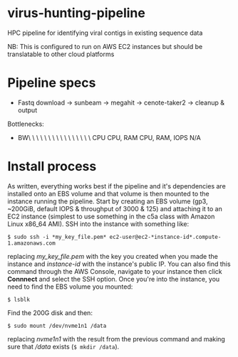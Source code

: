 # virus-hunting-pipeline

HPC pipeline for identifying viral contigs in existing sequence data

NB: This is configured to run on AWS EC2 instances but should be translatable to other cloud platforms

# Pipeline specs

 - Fastq download -> sunbeam -> megahit -> cenote-taker2 -> cleanup & output

Bottlenecks:

 - BW\ \ \ \ \ \ \ \ \ \ \ \ \ \ \ \ CPU        CPU, RAM   CPU, RAM, IOPS   N/A

# Install process

As written, everything works best if the pipeline and it's dependencies are installed onto an EBS volume and that volume is then mounted to the instance running the pipeline. Start by creating an EBS volume (gp3, ~200GiB, default IOPS & throughput of 3000 & 125) and attaching it to an EC2 instance (simplest to use something in the c5a class with Amazon Linux x86\_64 AMI). SSH into the instance with something like:

```$ sudo ssh -i *my_key_file.pem* ec2-user@ec2-*instance-id*.compute-1.amazonaws.com```

replacing *my_key_file.pem* with the key you created when you made the instance and *instance-id* with the instance's public IP. You can also find this command through the AWS Console, navigate to your instance then click **Connnect** and select the SSH option. Once you're into the instance, you need to find the EBS volume you mounted:

```$ lsblk```

Find the 200G disk and then:

```$ sudo mount /dev/nvme1n1 /data```

replacing *nvme1n1* with the result from the previous command and making sure that */data* exists (`$ mkdir /data`).
